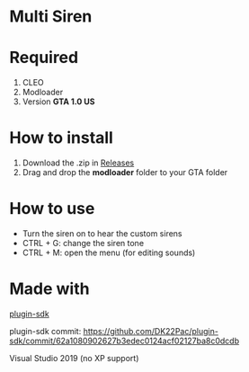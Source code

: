 # Multi Siren

<h1>Required</h1>

1. CLEO
2. Modloader
3. Version **GTA 1.0 US**

<h1>How to install</h1>

1. Download the .zip in [Releases](https://github.com/Danilo1301/gun-sounds/releases)
2. Drag and drop the **modloader** folder to your GTA folder

<h1>How to use</h1>

* Turn the siren on to hear the custom sirens
* CTRL + G: change the siren tone
* CTRL + M: open the menu (for editing sounds)

<h1>Made with</h1>

[plugin-sdk](https://github.com/DK22Pac/plugin-sdk)

plugin-sdk commit: https://github.com/DK22Pac/plugin-sdk/commit/62a1080902627b3edec0124acf02127ba8c0dcdb

Visual Studio 2019 (no XP support)